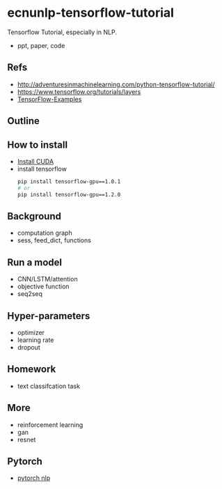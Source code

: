 # ecnunlp-tensorflow-tutorial

Tensorflow Tutorial, especially in NLP.

- ppt, paper, code

## Refs
- http://adventuresinmachinelearning.com/python-tensorflow-tutorial/
- https://www.tensorflow.org/tutorials/layers
- [TensorFlow-Examples](https://github.com/aymericdamien/TensorFlow-Examples)


## Outline

## How to install
- [Install CUDA](https://www.tensorflow.org/install/install_linux)
- install tensorflow
  ```bash
  pip install tensorflow-gpu==1.0.1
  # or
  pip install tensorflow-gpu==1.2.0
  ```

## Background

- computation graph
- sess, feed_dict, functions

## Run a model
  - CNN/LSTM/attention
  - objective function
  - seq2seq
  
## Hyper-parameters
  - optimizer
  - learning rate
  - dropout

## Homework
  - text classifcation task

## More
  - reinforcement learning
  - gan
  - resnet

## Pytorch
  - [pytorch nlp](http://pytorch.org/tutorials/beginner/deep_learning_nlp_tutorial.html)
  
